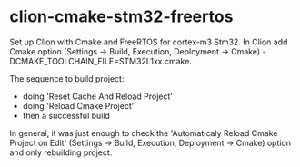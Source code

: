 # clion-cmake-stm32-freertos
Set up Clion with Cmake and FreeRTOS for cortex-m3 Stm32.
In Clion add Cmake option (Settings -> Build, Execution, Deployment -> Cmake) -DCMAKE_TOOLCHAIN_FILE=STM32L1xx.cmake.

The sequence to build project:
 - doing 'Reset Cache And Reload Project'
 - doing 'Reload Cmake Project'
 - then a successful build
 
In general, it was just enough to check the 'Automaticaly Reload Cmake Project on Edit' (Settings -> Build, Execution, Deployment -> Cmake) option and only rebuilding project.
